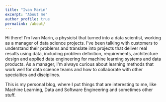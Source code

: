```yaml
---
title: "Ivan Marin"
excerpt: "About me"
author_profile: true
permalink: /about/
---
```


Hi there! I'm Ivan Marin, a physicist that turned into a data scientist, working as a manager of data science projects. I've been talking with customers to understand their problems and translate into projects that deliver real results using data, including problem definition, requirements, architecture design and applied data engineering for machine learning systems and data products. As a manager, I'm always curious about learning methods that work well for data science teams and how to collaborate with other specialties and disciplines.

This is my personal blog, where I put things that are interesting to me, like Machine Learning, Data and Software Engineering and sometimes other stuff.
